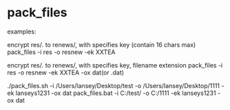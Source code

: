 pack_files
==========

examples:

encrypt res/*.* to renews/, with specifies key (contain 16 chars max)
pack_files -i res -o resnew -ek XXTEA

encrypt res/*.* to renews/, with specifies key, filename extension
pack_files -i res -o resnew -ek XXTEA -ox dat(or .dat)


./pack_files.sh -i /Users/lansey/Desktop/test -o /Users/lansey/Desktop/1111 -ek lanseys1231 -ox dat
pack_files.bat -i C:/test/ -o C:/1111 -ek lanseys1231 -ox dat
